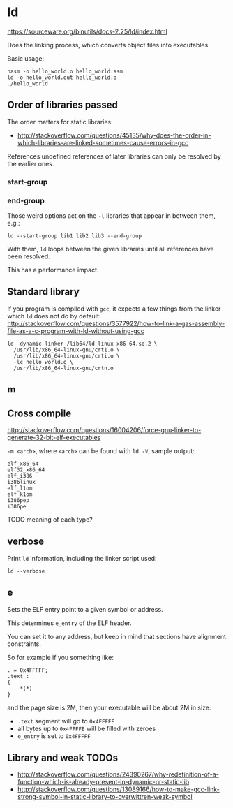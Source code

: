 # ld

<https://sourceware.org/binutils/docs-2.25/ld/index.html>

Does the linking process, which converts object files into executables.

Basic usage:

    nasm -o hello_world.o hello_world.asm
    ld -o hello_world.out hello_world.o
    ./hello_world

## Order of libraries passed

The order matters for static libraries:

- <http://stackoverflow.com/questions/45135/why-does-the-order-in-which-libraries-are-linked-sometimes-cause-errors-in-gcc>

References undefined references of later libraries can only be resolved by the earlier ones.

### start-group

### end-group

Those weird options act on the `-l` libraries that appear in between them, e.g.:

    ld --start-group lib1 lib2 lib3 --end-group

With them, `ld` loops between the given libraries until all references have been resolved.

This has a performance impact.

## Standard library

If you program is compiled with `gcc`, it expects a few things from the linker which `ld` does not do by default: <http://stackoverflow.com/questions/3577922/how-to-link-a-gas-assembly-file-as-a-c-program-with-ld-without-using-gcc>

    ld -dynamic-linker /lib64/ld-linux-x86-64.so.2 \
      /usr/lib/x86_64-linux-gnu/crt1.o \
      /usr/lib/x86_64-linux-gnu/crti.o \
      -lc hello_world.o \
      /usr/lib/x86_64-linux-gnu/crtn.o

## m

## Cross compile

<http://stackoverflow.com/questions/16004206/force-gnu-linker-to-generate-32-bit-elf-executables>

`-m <arch>`, where `<arch>` can be found with `ld -V`, sample output:

    elf_x86_64
    elf32_x86_64
    elf_i386
    i386linux
    elf_l1om
    elf_k1om
    i386pep
    i386pe

TODO meaning of each type?

## verbose

Print `ld` information, including the linker script used:

    ld --verbose

## e

Sets the ELF entry point to a given symbol or address.

This determines `e_entry` of the ELF header.

You can set it to any address, but keep in mind that sections have alignment constraints.

So for example if you something like:

    . = 0x4FFFFF;
    .text :
    {
        *(*)
    }

and the page size is 2M, then your executable will be about 2M in size:

- `.text` segment will go to `0x4FFFFF`
- all bytes up to `0x4FFFFE` will be filled with zeroes
- `e_entry` is set to `0x4FFFFF`

## Library and weak TODOs

- <http://stackoverflow.com/questions/24390267/why-redefinition-of-a-function-which-is-already-present-in-dynamic-or-static-lib>
- <http://stackoverflow.com/questions/13089166/how-to-make-gcc-link-strong-symbol-in-static-library-to-overwittren-weak-symbol>
